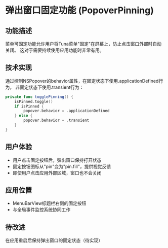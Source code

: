 # 弹出窗口固定功能 (PopoverPinning)

## 功能描述
菜单可固定功能允许用户将Tuna菜单"固定"在屏幕上，防止点击窗口外部时自动关闭。
这对于需要持续使用应用功能时非常有用。

## 技术实现
通过控制NSPopover的behavior属性，在固定状态下使用.applicationDefined行为，
非固定状态下使用.transient行为：

```swift
private func togglePinning() {
    isPinned.toggle()
    if isPinned {
        popover.behavior = .applicationDefined
    } else {
        popover.behavior = .transient
    }
}
```

## 用户体验
- 用户点击固定按钮后，弹出窗口保持打开状态
- 固定按钮图标从"pin"变为"pin.fill"，提供视觉反馈
- 即使用户点击应用外部区域，窗口也不会关闭

## 应用位置
- MenuBarView标题栏右侧的固定按钮
- 与全局事件监控系统协同工作

## 待改进
在应用重启后保持弹出窗口的固定状态（待实现） 